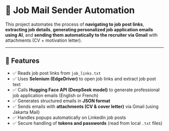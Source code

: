 # 📧 Job Mail Sender Automation

This project automates the process of **navigating to job post links**, **extracting job details**, **generating personalized job application emails using AI**, and **sending them automatically to the recruiter via Gmail** with attachments (CV + motivation letter).

---

## 🚀 Features
- ✅ Reads job post links from `job_links.txt`
- ✅ Uses **Selenium (EdgeDriver)** to open job links and extract job post text
- ✅ Calls **Hugging Face API (DeepSeek model)** to generate professional job application emails (English or French)
- ✅ Generates structured emails in **JSON format**
- ✅ Sends emails with **attachments (CV & cover letter)** via Gmail (using Jakarta Mail)
- ✅ Handles popups automatically on LinkedIn job posts
- ✅ Secure handling of **tokens and passwords** (read from local `.txt` files)
